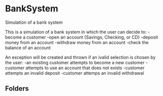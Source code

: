 # BankSystem
Simulation of a bank system


This is a simulation of a bank system in which the user can decide to:
-become a customer
-open an account (Savings, Checking, or CD)
-deposit money from an account
-withdraw money from an account
-check the balance of an account

An exception will be created and thrown if an ivalid selection is chosen by the user:
-an existing customer attempts to become a new customer
-customer attempts to use an account that does not exists
-customer attempts an invalid deposit
-customer attemps an invalid withdrawal

Folders
-
